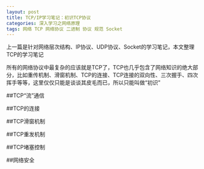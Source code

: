 ```yaml
---
layout: post
title: TCP/IP学习笔记：初识TCP协议
categories: 深入学习之网络原理
tags: 网络 TCP 网络协议 二进制 协议 规范 Socket
---
```


上一篇是针对网络层次结构、IP协议、UDP协议、Socket的学习笔记，本文整理TCP的学习笔记

所有的网络协议中最复杂的应该就是TCP了，TCP也几乎包含了网络知识的绝大部分，比如重传机制、滑窗机制、TCP的连接、TCP连接的双向性、三次握手、四次挥手等等，这里仅仅只能是谈谈其皮毛而已，所以只能叫做“初识”

##TCP“流”通信

##TCP的连接

##TCP滑窗机制

##TCP重发机制

##TCP堵塞控制

##网络安全
